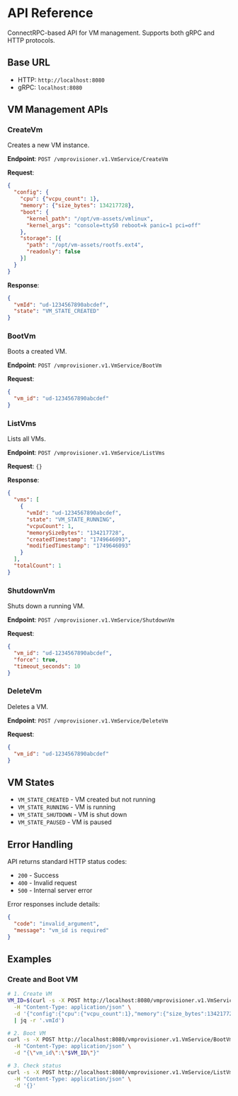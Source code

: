 # API Reference

ConnectRPC-based API for VM management. Supports both gRPC and HTTP protocols.

## Base URL
- HTTP: `http://localhost:8080`
- gRPC: `localhost:8080`

## VM Management APIs

### CreateVm
Creates a new VM instance.

**Endpoint**: `POST /vmprovisioner.v1.VmService/CreateVm`

**Request**:
```json
{
  "config": {
    "cpu": {"vcpu_count": 1},
    "memory": {"size_bytes": 134217728},
    "boot": {
      "kernel_path": "/opt/vm-assets/vmlinux",
      "kernel_args": "console=ttyS0 reboot=k panic=1 pci=off"
    },
    "storage": [{
      "path": "/opt/vm-assets/rootfs.ext4",
      "readonly": false
    }]
  }
}
```

**Response**:
```json
{
  "vmId": "ud-1234567890abcdef",
  "state": "VM_STATE_CREATED"
}
```

### BootVm
Boots a created VM.

**Endpoint**: `POST /vmprovisioner.v1.VmService/BootVm`

**Request**:
```json
{
  "vm_id": "ud-1234567890abcdef"
}
```

### ListVms
Lists all VMs.

**Endpoint**: `POST /vmprovisioner.v1.VmService/ListVms`

**Request**: `{}`

**Response**:
```json
{
  "vms": [
    {
      "vmId": "ud-1234567890abcdef",
      "state": "VM_STATE_RUNNING",
      "vcpuCount": 1,
      "memorySizeBytes": "134217728",
      "createdTimestamp": "1749646093",
      "modifiedTimestamp": "1749646093"
    }
  ],
  "totalCount": 1
}
```

### ShutdownVm
Shuts down a running VM.

**Endpoint**: `POST /vmprovisioner.v1.VmService/ShutdownVm`

**Request**:
```json
{
  "vm_id": "ud-1234567890abcdef",
  "force": true,
  "timeout_seconds": 10
}
```

### DeleteVm
Deletes a VM.

**Endpoint**: `POST /vmprovisioner.v1.VmService/DeleteVm`

**Request**:
```json
{
  "vm_id": "ud-1234567890abcdef"
}
```

## VM States

- `VM_STATE_CREATED` - VM created but not running
- `VM_STATE_RUNNING` - VM is running
- `VM_STATE_SHUTDOWN` - VM is shut down
- `VM_STATE_PAUSED` - VM is paused

## Error Handling

API returns standard HTTP status codes:
- `200` - Success
- `400` - Invalid request
- `500` - Internal server error

Error responses include details:
```json
{
  "code": "invalid_argument",
  "message": "vm_id is required"
}
```

## Examples

### Create and Boot VM
```bash
# 1. Create VM
VM_ID=$(curl -s -X POST http://localhost:8080/vmprovisioner.v1.VmService/CreateVm \
  -H "Content-Type: application/json" \
  -d '{"config":{"cpu":{"vcpu_count":1},"memory":{"size_bytes":134217728},"boot":{"kernel_path":"/opt/vm-assets/vmlinux","kernel_args":"console=ttyS0 reboot=k panic=1 pci=off"},"storage":[{"path":"/opt/vm-assets/rootfs.ext4","readonly":false}]}}' \
  | jq -r '.vmId')

# 2. Boot VM
curl -s -X POST http://localhost:8080/vmprovisioner.v1.VmService/BootVm \
  -H "Content-Type: application/json" \
  -d "{\"vm_id\":\"$VM_ID\"}"

# 3. Check status
curl -s -X POST http://localhost:8080/vmprovisioner.v1.VmService/ListVms \
  -H "Content-Type: application/json" \
  -d '{}'
```